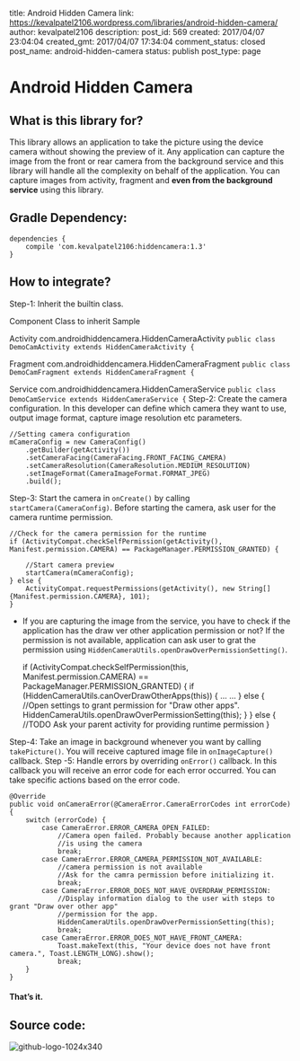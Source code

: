 title: Android Hidden Camera
link: https://kevalpatel2106.wordpress.com/libraries/android-hidden-camera/
author: kevalpatel2106
description: 
post_id: 569
created: 2017/04/07 23:04:04
created_gmt: 2017/04/07 17:34:04
comment_status: closed
post_name: android-hidden-camera
status: publish
post_type: page

# Android Hidden Camera

## What is this library for?

This library allows an application to take the picture using the device camera without showing the preview of it. Any application can capture the image from the front or rear camera from the background service and this library will handle all the complexity on behalf of the application. You can capture images from activity, fragment and **even from the background service** using this library. 

## Gradle Dependency:
    
    
    dependencies {
        compile 'com.kevalpatel2106:hiddencamera:1.3'
    }
    

## How to integrate?

Step-1: Inherit the builtin class. 

Component Class to inherit Sample

Activity
com.androidhiddencamera.HiddenCameraActivity
`public class DemoCamActivity extends HiddenCameraActivity {`

Fragment
com.androidhiddencamera.HiddenCameraFragment
`public class DemoCamFragment extends HiddenCameraFragment {`

Service
com.androidhiddencamera.HiddenCameraService
`public class DemoCamService extends HiddenCameraService {`
Step-2: Create the camera configuration. In this developer can define which camera they want to use, output image format, capture image resolution etc parameters. 
    
    
    //Setting camera configuration
    mCameraConfig = new CameraConfig()
        .getBuilder(getActivity())
        .setCameraFacing(CameraFacing.FRONT_FACING_CAMERA)
        .setCameraResolution(CameraResolution.MEDIUM_RESOLUTION)
        .setImageFormat(CameraImageFormat.FORMAT_JPEG)
        .build();
    

Step-3: Start the camera in `onCreate()` by calling `startCamera(CameraConfig)`. Before starting the camera, ask user for the camera runtime permission. 
    
    
    //Check for the camera permission for the runtime
    if (ActivityCompat.checkSelfPermission(getActivity(), Manifest.permission.CAMERA) == PackageManager.PERMISSION_GRANTED) {
    
        //Start camera preview
        startCamera(mCameraConfig);
    } else {
        ActivityCompat.requestPermissions(getActivity(), new String[]{Manifest.permission.CAMERA}, 101);
    }
    

  * If you are capturing the image from the service, you have to check if the application has the draw ver other application permission or not? If the permission is not available, application can ask user to grat the permission using `HiddenCameraUtils.openDrawOverPermissionSetting()`.
    
    
    if (ActivityCompat.checkSelfPermission(this, Manifest.permission.CAMERA) == PackageManager.PERMISSION_GRANTED) {
        if (HiddenCameraUtils.canOverDrawOtherApps(this)) {
            ...
            ...
        } else {
            //Open settings to grant permission for "Draw other apps".
            HiddenCameraUtils.openDrawOverPermissionSetting(this);
        }
    } else {
        //TODO Ask your parent activity for providing runtime permission
    }
    

Step-4: Take an image in background whenever you want by calling `takePicture()`. You will receive captured image file in `onImageCapture()` callback. Step -5: Handle errors by overriding `onError()` callback. In this callback you will receive an error code for each error occurred. You can take specific actions based on the error code. 
    
    
    @Override
    public void onCameraError(@CameraError.CameraErrorCodes int errorCode) {
        switch (errorCode) {
            case CameraError.ERROR_CAMERA_OPEN_FAILED:
                //Camera open failed. Probably because another application
                //is using the camera
                break;
            case CameraError.ERROR_CAMERA_PERMISSION_NOT_AVAILABLE:
                //camera permission is not available
                //Ask for the camra permission before initializing it.
                break;
            case CameraError.ERROR_DOES_NOT_HAVE_OVERDRAW_PERMISSION:
                //Display information dialog to the user with steps to grant "Draw over other app"
                //permission for the app.
                HiddenCameraUtils.openDrawOverPermissionSetting(this);
                break;
            case CameraError.ERROR_DOES_NOT_HAVE_FRONT_CAMERA:
                Toast.makeText(this, "Your device does not have front camera.", Toast.LENGTH_LONG).show();
                break;
        }
    }
    

#### That’s it.

## Source code:

![github-logo-1024x340](https://kevalpatel2106.files.wordpress.com/2017/04/github-logo-1024x340.png)